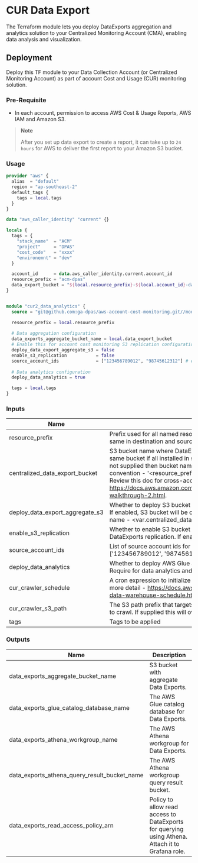 # CUR Data Export

The Terraform module lets you deploy DataExports aggregation and analytics solution to your
Centralized Monitoring Account (CMA), enabling data analysis and visualization.

## Deployment

Deploy this TF module to your Data Collection Account (or Centralized Monitoring Account) as part of account Cost and Usage (CUR) monitoring solution.

### Pre-Requisite

- In each account, permission to access AWS Cost & Usage Reports, AWS IAM and Amazon S3.

> **Note**
>
> After you set up data export to create a report, it can take up to `24 hours` for AWS to deliver the first report to
> your Amazon S3 bucket.

### Usage

```terraform
provider "aws" {
  alias  = "default"
  region = "ap-southeast-2"
  default_tags {
    tags = local.tags
  }
}

data "aws_caller_identity" "current" {}

locals {
  tags = {
    "stack_name"  = "ACM"
    "project"     = "DPAS"
    "cost_code"   = "xxxx"
    "environemnt" = "dev"
  }

  account_id      = data.aws_caller_identity.current.account_id
  resource_prefix = "acm-dpas"
  data_export_bucket = "${local.resource_prefix}-${local.account_id}-data-exports" # centralised bucket
}


module "cur2_data_analytics" {
  source = "git@github.com:ga-dpas/aws-account-cost-monitoring.git//module/cur_data_analytics?ref=main"

  resource_prefix = local.resource_prefix
  
  # Data aggregation configuration
  data_exports_aggregate_bucket_name = local.data_export_bucket
  # Enable this for account cost monitoring S3 replication configuration
  deploy_data_export_aggregate_s3 = false
  enable_s3_replication           = false
  source_account_ids              = ["123456789012", "98745612312"] # example
  
  # Data analytics configuration
  deploy_data_analytics = true

  tags = local.tags
}
```

### Inputs

| Name                            | Description                                                                                                                                                                                                                                                                                                                                                                                                         | Default               | Required |
|---------------------------------|---------------------------------------------------------------------------------------------------------------------------------------------------------------------------------------------------------------------------------------------------------------------------------------------------------------------------------------------------------------------------------------------------------------------|-----------------------|----------|
| resource_prefix                 | Prefix used for all named resources, including S3 Bucket. Must be the same in destination and source stacks.                                                                                                                                                                                                                                                                                                        | `"acm"`               | Yes      |
| centralized_data_export_bucket  | S3 bucket name where DataExport are aggregated to (this can be the same bucket if all installed in same account i.e. Source=Destination). If not supplied then bucket name expected to follow this naming convention - '<resource_prefix>-<account_id>-data-exports'. Review this doc for cross-account buckets replication - https://docs.aws.amazon.com/AmazonS3/latest/userguide/replication-walkthrough-2.html. | `""`                  | Yes      |
| deploy_data_export_aggregate_s3 | Whether to deploy S3 bucket where DataExports will be aggregated to. If enabled, S3 bucket will be created in given account for supplied name - <var.centralized_data_export_bucket>.                                                                                                                                                                                                                               | `false`               | Yes      |
| enable_s3_replication           | Whether to enable S3 bucket policy configuration to support DataExports replication. If enabled, supply 'source_account_ids'.                                                                                                                                                                                                                                                                                       | `false`               | Yes      |
| source_account_ids              | List of source account ids for bucket replication configuration Ex: ['123456789012', '98745612312',..].                                                                                                                                                                                                                                                                                                             | `[]`                  | Yes      |
| deploy_data_analytics           | Whether to deploy AWS Glue and Athena for querying CUR2 data. Require for data analytics and monitoring using Grafana.                                                                                                                                                                                                                                                                                              | `true`                | No       |
| cur_crawler_schedule            | A cron expression to initialize AWS Glue CUR2 crawler. Refer doc for more detail - https://docs.aws.amazon.com/glue/latest/dg/monitor-data-warehouse-schedule.html.                                                                                                                                                                                                                                                 | `"cron(0 2 * * ? *)"` | No       |
| cur_crawler_s3_path             | The S3 path prefix that targets DataExports 'data' folder for AWS Glue to crawl. If supplied this will override the default.                                                                                                                                                                                                                                                                                        | `""`                  | No       |
| tags                            | Tags to be applied                                                                                                                                                                                                                                                                                                                                                                                                  | `{}`                  | No       |

### Outputs

| Name                                         | Description                                                                                      |
|----------------------------------------------|--------------------------------------------------------------------------------------------------|
| data_exports_aggregate_bucket_name           | S3 bucket with aggregate Data Exports.                                                           |
| data_exports_glue_catalog_database_name      | The AWS Glue catalog database for Data Exports.                                                  |
| data_exports_athena_workgroup_name           | The AWS Athena workgroup for Data Exports.                                                       |
| data_exports_athena_query_result_bucket_name | The AWS Athena workgroup query result bucket.                                                    |
| data_exports_read_access_policy_arn          | Policy to allow read access to DataExports for querying using Athena. Attach it to Grafana role. |
